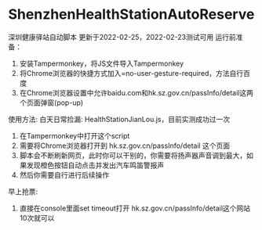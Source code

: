# ShenzhenHealthStationAutoReserve
深圳健康驿站自动脚本 更新于2022-02-25，2022-02-23测试可用
运行前准备：
1. 安装Tampermonkey，将JS文件导入Tampermonkey
2. 将Chrome浏览器的快捷方式加入=no-user-gesture-required，方法自行百度
3. 在Chrome浏览器设置中允许baidu.com和hk.sz.gov.cn/passInfo/detail这两个页面弹窗(pop-up)

使用方法: 
白天日常捡漏: HealthStationJianLou.js，目前实测成功过一次
1. 在Tampermonkey中打开这个script 
2. 需要将Chrome浏览器打开到 hk.sz.gov.cn/passInfo/detail 这个页面
3. 脚本会不断刷新网页，此时你可以干别的，你需要将扬声器声音调到最大，如果发现橙色按钮自动点击并发出汽车鸣笛警报声
4. 然后你需要自行进行后续操作

早上抢票: 
1. 直接在console里面set timeout打开 hk.sz.gov.cn/passInfo/detail这个网站10次就可以
